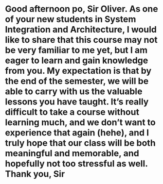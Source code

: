 # Good afternoon po, Sir Oliver. As one of your new students in System Integration and Architecture, I would like to share that this course may not be very familiar to me yet, but I am eager to learn and gain knowledge from you. My expectation is that by the end of the semester, we will be able to carry with us the valuable lessons you have taught. It’s really difficult to take a course without learning much, and we don’t want to experience that again (hehe), and I truly hope that our class will be both meaningful and memorable, and hopefully not too stressful as well. Thank you, Sir
